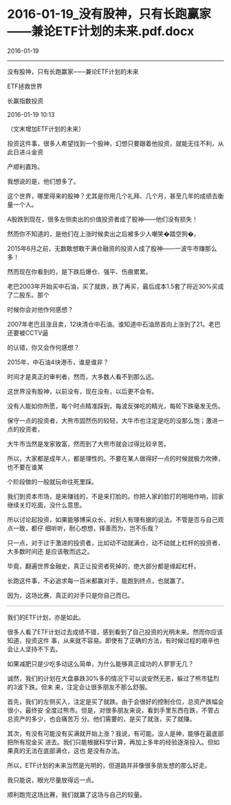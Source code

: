 # 2016-01-19_没有股神，只有长跑赢家——兼论ETF计划的未来.pdf.docx

2016-01-19

----

没有股神，只有⻓跑赢家——兼论ETF计划的未来

ETF拯救世界

⻓赢指数投资

2016\-01\-19 10:13

（⽂末增加ETF计划的未来）

投资这件事，很多⼈希望找到⼀个股神，幻想只要跟着他投资，就能⽆往不利，从此⽇进⽃⾦资

产顺利嘉玲。

我想说的是，他们想多了。

这个世界，哪⾥得来的股神？尤其是你⽤⼏个礼拜、⼏个⽉，甚⾄⼏年的成绩去衡量⼀个⼈。

A股跌到现在，很多左侧卖出的价值投资者成了股神——他们没有损失！

然⽽你不知道的，是他们在上涨时候卖出之后被多少⼈嘲笑�踏空狗�。

2015年6⽉之前，⽆数敢想敢⼲满仓融资的投资⼈成了股神——⼀波⽜市赚那么多！

然⽽现在你看到的，是下跌后爆仓、强平、伤痕累累。

⽼巴2003年开始买中⽯油，买了就跌，跌了再买，最后成本1\.5套了将近30%买成了⼆股东。那个

时候你会对他作何感想？

2007年⽼巴且涨且卖，12块清仓中⽯油。谁知道中⽯油昂⾸向上涨到了21。⽼巴还要被CCTV逼

的认错，你⼜会作何感想？

2015年，中⽯油4块港币，谁是谁⾮？

时间才是真正的审判者，然⽽，⼤多数⼈看不到那么远。

这世界没有股神，以前没有，现在没有，以后更不会有。

没有⼈能如你所愿，每个时点精准踩到，每波反弹吃的精光，每轮下跌毫发⽆伤。

保守⼀点的投资者，⼤熊市固然伤的较轻，⼤⽜市也注定是吃的没那么饱；激进⼀点的投资者，

⼤⽜市当然是发家致富，然⽽到了⼤熊市就会过得⽐较⾟苦。

所以，⼤家都是成年⼈，都是理性的。不要在某⼈做得好⼀点的时候就极⼒吹捧，也不要在谁某

个阶段做的⼀般就玩命往死⾥踩。

我们到资本市场，是来赚钱的，不是来打脸的。你把⼈家的脸打的啪啪作响，回家继续关灯吃⾯，没什么意思。

所以讨论起投资，如果能够博采众⻓，对别⼈有理有据的说法，不管是否与⾃⼰观点⼀致，都仔 细听听，耐⼼想想，择善⽽为，岂不乐哉？

只⼀点，对于过于激进的投资者，⽐如动不动就满仓，动不动就上杠杆的投资者，⼤多数时间还 是应该敬⽽远之。

毕竟，翻遍世界⾦融史，真正让投资者死掉的，绝⼤部分都是缘起杠杆。

⻓跑这件事，不必追求每⼀百⽶都赢对⼿，能跑到终点，也就赢了。

因为，这场⽐赛，真正的对⼿只是你⾃⼰⽽已。

![](data:image/png;base64,iVBORw0KGgoAAAANSUhEUgAACNQAAAAMCAIAAAAvEuVIAAAACXBIWXMAAA7EAAAOxAGVKw4bAAAA4ElEQVR4nO3ZsW2FMBSG0VggN5TQeA06CtiTglFYhU3AjyjZIJYsR+dU93Z//4Wc8xcAAAAAAACUEMQnAAAAAAAASgnnef5cKaW6UwAAAAAAAGhaeO37XnsGAAAAAAAAzYsxLssiPgEAAAAAAPBXMcZt24Zh+I1PXdfN81x7FQAAAAAAAE1KKcUYn+f5jk9936/rOo5j7VUAAAAAAAC0LRzHoTwBAAAAAABQRLiua5qm2jMAAAAAAABoVc75vu/3CK/3qb0HAAAAAACAf0J8AgAAAAAAoBjxCQAAAAAAgGI+8XYq39MPc14AAAAASUVORK5CYII=)

我们的ETF计划，亦是如此。

很多⼈看了ETF计划过去成绩不错，感到看到了⾃⼰投资的光明未来。然⽽你应该知道，投资这件 事，从来就不容易。即使有了正确的⽅法，有时候过程的艰⾟也会让⼈坚持不下去。

如果减肥只是少吃多动这么简单，为什么能够真正成功的⼈寥寥⽆⼏？

诚然，我们的计划在⼤盘暴跌30%多的情况下可以说安然⽆恙，躲过了熊市猛烈的3波下跌。但未 来，注定会让很多朋友不那么舒服。

⾸先，我们的左侧买⼊，注定是买了就跌。由于会很好的控制仓位，总资产跌幅会很⼩，最终安 全度过熊市。但是，对很多朋友来说，看到⼿⾥东⻄在跌，不管占总资产的多少，也会痛苦万 分。他们需要的，是买了就涨，买了就赚。

其次，有没有可能没有买满就开始上涨？我说，有可能。没⼈是神，能够在最底部把所有现⾦买 进去。我们只能根据科学计算，再加上多年的经验逐渐投⼊。但如果真的⽆法在底部满仓，这也 是没有办法。

所以，ETF计划的未来当然是光明的，但道路并⾮像很多朋友想的那么好⾛。

我只能说，眼光尽量放得远⼀点。

顺利跑完这场⽐赛，我们就赢了这场与⾃⼰的较量。

